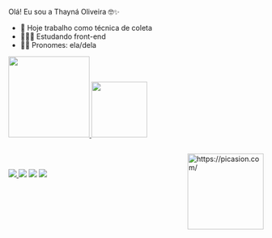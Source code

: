 Olá! Eu sou a Thayná Oliveira 🤓✨

- 💉 Hoje trabalho como técnica de coleta
- 👩🏻‍💻 Estudando front-end
- 👩🏻 Pronomes: ela/dela

<div>
 <a href = " https://github.com/ThayOliveiraS ">
 <img height="160em" src="https://github-readme-stats.vercel.app/api?username=thayoliveiras&show_icons=true&theme=panda&include_all_commits=true&count_private=true"/>
 <img height="110em" src="https://github-readme-stats.vercel.app/api/top-langs/?username=thayoliveiras&layout=compact&langs_count=7&theme=panda"/>
</div>
  
  ##
  
   <a href="https://picasion.com/"><img src="https://i.picasion.com/pic92/2b97e6d46dfff555948242dbe274b96a.gif" width="150" height="150" align="right" border="0" alt="https://picasion.com/"/></a><br/> 
    <a href="https://picasion.com/"></a>
  
  <div>
    
   <a href="https://discord.gg/cKmG62Tm" target ="_blank">
     <img src="https://img.shields.io/badge/Discord-7289DA?style=for-the-badge&logo=discord&logoColor=white" target="_blank"> </a>
  <a href="https://www.instagram.com/mermaid_thay/" target="_blank">
    <img src="https://img.shields.io/badge/-Instagram-%23E4405F?style=for-the-badge&logo=instagram&logoColor=white" target="_blank"></a>
  <a href="mailto:contatothayna.silva1508@gmail.com">
    <img src="https://img.shields.io/badge/-Gmail-%23333?style=for-the-badge&logo=gmail&logoColor=white" target="_blank"></a>
  <a href="https://www.linkedin.com/in/thayn%C3%A1-oliveira-da-silva-525227a2/" target="_blank">
    <img src="https://img.shields.io/badge/-LinkedIn-%230077B5?style=for-the-badge&logo=linkedin&logoColor=white" target="_blank"> </a>
    
 
  
    
  </div>
